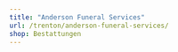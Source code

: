 ```yaml
---
title: "Anderson Funeral Services"
url: /trenton/anderson-funeral-services/
shop: Bestattungen
---
```

